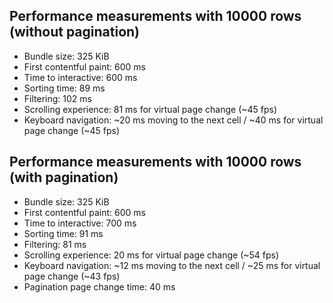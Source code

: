 ## Performance measurements with 10000 rows (without pagination)

- Bundle size: 325 KiB
- First contentful paint: 600 ms
- Time to interactive: 600 ms
- Sorting time: 89 ms
- Filtering: 102 ms
- Scrolling experience: 81 ms for virtual page change (~45 fps)
- Keyboard navigation: ~20 ms moving to the next cell / ~40 ms for virtual page change (~45 fps)

## Performance measurements with 10000 rows (with pagination)

- Bundle size: 325 KiB
- First contentful paint: 600 ms
- Time to interactive: 700 ms
- Sorting time: 91 ms
- Filtering: 81 ms
- Scrolling experience: 20 ms for virtual page change (~54 fps)
- Keyboard navigation: ~12 ms moving to the next cell / ~25 ms for virtual page change (~43 fps)
- Pagination page change time: 40 ms
